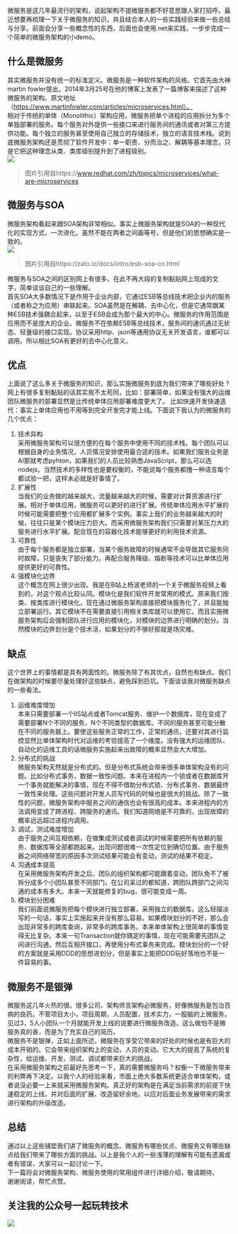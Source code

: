 微服务是这几年最流行的架构，说起架构不提微服务都不好意思跟人家打招呼。最近想要再梳理一下关于微服务的知识，并且结合本人的一些实践经验来做一些总结与分享。前面会分享一些概念性的东西，后面也会使用.net来实践，一步步完成一个简单的微服务架构的小demo。
## 什么是微服务
其实微服务并没有统一的标准定义。微服务是一种软件架构的风格。它首先由大神martin fowler提出，2014年3月25号在他的博客上发表了一篇博客来描述了这种微服务的架构。原文地址（https://www.martinfowler.com/articles/microservices.html）。   
相对于传统的单体（Monolithic）架构应用，微服务把单个进程的应用拆分为多个单独部署的服务。每个服务对外提供一些接口来进行服务间的通讯或者对第三方提供功能。每个独立的服务甚至使用自己独立的存储技术，独立的语言技术栈。说到底微服务架构还是贯彻了软件开发中：单一职责、分而治之、解耦等基本理念，只是它把这种理念从类、类库级别提升到了进程级别。    
![](https://z3.ax1x.com/2021/05/10/gYXmjO.md.png)   
> 图片引用自https://www.redhat.com/zh/topics/microservices/what-are-microservices

## 微服务与SOA
微服务架构看起来跟SOA架构非常相似。事实上微服务架构就是SOA的一种现代化的实现方式，一次进化。虽然不能在两者之间画等号，但是他们的思想确实是一致的。   
![](https://z3.ax1x.com/2021/05/10/gYXegK.png)     
> 图片引用自https://zato.io/docs/intro/esb-soa-cn.html

微服务与SOA之间的区别网上有很多，在此不再大段的复制黏贴网上现成的文字，简单谈谈自己的一些理解。   
首先SOA大多数情况下是作用于企业内部，它通过ESB等总线技术把企业内的服务（或者称之为应用）串联起来。SOA虽然是在解耦、去中心化，但是它通常跟某种ESB技术强耦合起来，以至于ESB会成为那个最大的中心。微服务的作用范围是应用而不是庞大的企业。微服务不在依赖ESB等总线技术，服务间的通讯通过无状态、轻量级的接口实现。协议采用http、json等通用协议无关开发语言，谁都可以调用。所以相比SOA有更好的去中心化意义。
## 优点
上面说了这么多关于微服务的知识，那么实施微服务到底为我们带来了哪些好处？网上有很多复制黏贴的话其实我不太苟同，比如：部署简单，如果没有强大的运维团队微服务的部署显然是比传统单体应用部署难度更大了。 比如快速开发快速迭代：事实上单体应用也不用等到完全开发完才能上线。下面说下我认为的微服务的几个优点：   
1. 技术异构  
采用微服务架构可以很方便的在每个服务中使用不同的技术栈。每个团队可以根据自身的业务情况，人员情况安排使用最合适的技术。如果我们服务业务是AI那就考虑pyhton，如果我们的人员比较熟悉JavaScript，那么可以选nodejs。当然技术的多样性也是要权衡的，不能说每个服务都撸一种语言每个都试验一把，这样未必就是好事情了。   
2. 扩展性   
当我们的业务做的越来越大，流量越来越大的时候，需要对计算资源进行扩展。相对于单体应用，微服务可以更好的进行扩展。传统单体应用水平扩展的时候可能需要把整个应用都扩展多个实例。事实上我们的业务越来越大的时候，往往只是某个模块压力巨大。而采用微服务架构我们只需要对某压力大的服务进行水平扩展。配合现在的容器化技术能够更好的利用技术资源。
3. 可靠性   
由于每个服务都是独立部署，当某个服务故障的时候通常不会导致其它服务同时故障，只是丧失了部分能力。再配合服务降级、熔断等技术可以比单体应用提供更好的可靠性。
4. 强模块化边界   
这个概念在网上很少出现。我是在B站上杨波老师的一个关于微服务视频上看到的，对这个观点比较认同。模块化是我们软件开发常用的模式。原来我们按类、按类库进行模块化，现在通过微服务架构直接把模块服务化了，并且能独立部署运行。其它模块不在需要直接引用相关类库就可以使用它。而且实施微服务架构后会强制团队进行应用的模块化，对模块的边界进行明确的划分。当然模块的边界划分是个技术活，如果划分的不够好那就是场灾难。
## 缺点
这个世界上的事情都是具有两面性的。微服务除了有其优点，自然也有缺点。我们在做架构的时候要尽量处理好这些缺点，避免踩到巨坑。下面谈谈我对微服务缺点的一些看法。    

1. 运维难度增加    
本来只需要部署一个IIS站点或者Tomcat服务、维护一个数据库，现在变成了需要部署N个不同的服务，N个不同类型的数据库。不同的服务甚至可能分散在不同的服务器上。要使这些服务正常的工作，正常的通讯，还要对其进行监控显然比单体架构时代对运维的考验提高了一个维度。没有强大的运维团队、自动化的运维工具的话微服务实施起来出故障的概率显然会大大增加。
2. 分布式的挑战   
微服务架构天然就是分布式的。但是分布式系统会带来很多单体架构没有的问题。比如分布式事务，数据一致性问题。本来在进程内一个锁或者在数据库开一个事务就能解决的事情，现在不得不借助分布式锁、分布式事务、数据最终一致性来处理。这些问题对开发人员写代码的时候也是很大的挑战。除了一致性的问题，微服务架构中服务之间的通信也会有很高的成本。本来进程内的方法调用变成了跨进程、跨服务的通讯。我们知道网络是不可靠的，出现故障的概率远远超过进程内调用。   
3. 调试，测试难度增加   
由于服务之间互相依赖，在做集成测试或者调试的时候需要把所有依赖的服务、数据库等全部都跑起来。出现问题很难一次性定位到确切位置。由于服务器之间网络带宽的原因多次测试结果可能会有变动，测试的结果不稳定。   
4. 沟通成本提高   
在采用微服务架构开发之后，团队的组织架构都可能跟着变动，团队免不了被拆分成多个小团队甚至不同部门。在公司呆过的都知道，跨团队跨部门之间沟通的成本有多大。本来一天就能修复的bug，很可能变成一周。   
5. 模块划分困难   
我们前面说微服务把每个模块进行独立部署，采用独立的数据库。这么轻描淡写的一句话，事实上实施起来并没有那么容易。如果模块划分的不好，那么会出现非常多的跨库查询，非常多的跨库事务。本来单体架构上很简单的事情变得无比复杂。本来一句Transaction就你搞定的事情，现在可能需要先团队之间进行沟通，然后互相开接口，再使用分布式事务来完成。模块划分的一个好的方案就是采用DDD的思想进划分，但是事实上能把DDD玩好落地也不是一件容易的事。   
## 微服务不是银弹
微服务这几年火热的很。很多公司、架构师言架构必微服务，好像微服务是包治百病的良药。不管项目大小，项目周期，人员配置，技术实力，一股脑的上微服务。见过3，5人小团队一个月就能开发上线的说要进行微服务改造。这么做怕不是微服务真的香，而是为了充实自己的简历。   
微服务不是银弹，正如上面所述，微服务在享受它带来的好处的时候也是有巨大的成本开销的。它会带来组织架构上的变动，人员的变动。它大大的提高了系统的复杂性，给运维、开发、测试、调试都带来巨大的挑战。   
在采用微服务架构之前最好先思考一下，真的需要微服务吗？权衡一下微服务带来的利弊再下决定。以我个人的经验来看，市面上绝大多数系统更适合单体架构，或者说没必要一上来就采用微服务架构。真正好的架构是在满足当前需求的前提下快速稳定的上线，并对后面的扩展、改造留好余地，以应对后面业务发展带来的需求进行架构的升级改造。
## 总结
通过以上这些铺垫我们讲了微服务的概念、微服务有哪些优点、微服务又有哪些缺点给我们带来了哪些方面的挑战。以上是我个人的一些浅薄的理解有可能有遗漏或者有错误，大家可以一起讨论一下。   
下一篇将会对微服务架构、微服务使用的常用组件进行详细介绍，敬请期待。   
谢谢阅读，帮忙点赞。

## 关注我的公众号一起玩转技术   
![](https://s1.ax1x.com/2020/06/29/NfQjds.jpg)